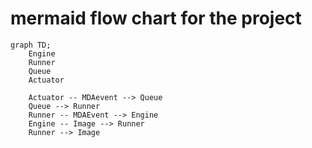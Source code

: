 # mermaid flow chart for the project

```mermaid
graph TD;
    Engine
    Runner
    Queue
    Actuator

    Actuator -- MDAevent --> Queue
    Queue --> Runner
    Runner -- MDAEvent --> Engine
    Engine -- Image --> Runner
    Runner --> Image